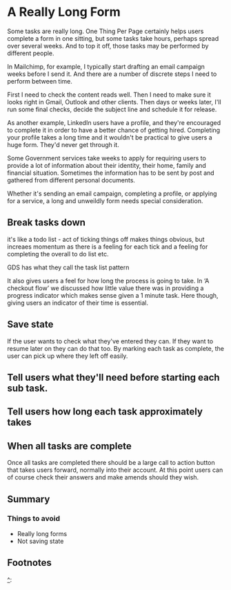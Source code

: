 # A Really Long Form

Some tasks are really long. One Thing Per Page certainly helps users complete a form in one sitting, but some tasks take hours, perhaps spread over several weeks. And to top it off, those tasks may be performed by different people.

In Mailchimp, for example, I typically start drafting an email campaign weeks before I send it. And there are a number of discrete steps I need to perform between time.

First I need to check the content reads well. Then I need to make sure it looks right in Gmail, Outlook and other clients. Then days or weeks later, I'll run some final checks, decide the subject line and schedule it for release.

As another example, LinkedIn users have a profile, and they're encouraged to complete it in order to have a better chance of getting hired. Completing your profile takes a long time and it wouldn't be practical to give users a huge form. They'd never get through it.

Some Government services take weeks to apply for requiring users to provide a lot of information about their identity, their home, family and financial situation. Sometimes the information has to be sent by post and gathered from different personal documents.

Whether it's sending an email campaign, completing a profile, or applying for a service, a long and unweildly form needs special consideration.

## Break tasks down

it's like a todo list - act of ticking things off makes things obvious, but increaes momentum as there is a feeling for each tick and a feeling for completing the overall to do list etc.

GDS has what they call the task list pattern

It also gives users a feel for how long the process is going to take. In ‘A checkout flow’ we discussed how little value there was in providing a progress indicator which makes sense given a 1 minute task. Here though, giving users an indicator of their time is essential.

## Save state

If the user wants to check what they've entered they can. If they want to resume later on they can do that too. By marking each task as complete, the user can pick up where they left off easily.

## Tell users what they'll need before starting each sub task.

## Tell users how long each task approximately takes

## When all tasks are complete

Once all tasks are completed there should be a large call to action button that takes users forward, normally into their account. At this point users can of course check their answers and make amends should they wish.

## Summary

### Things to avoid

- Really long forms
- Not saving state

## Footnotes

[^]:
[^]:
[^]: